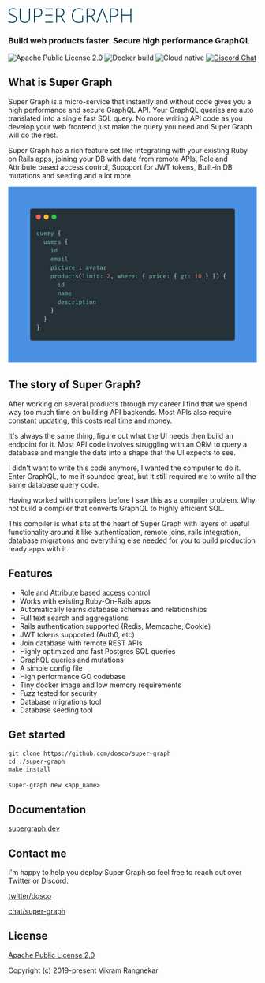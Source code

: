<!-- <a href="https://supergraph.dev"><img src="https://supergraph.dev/hologram.svg" width="100" height="100" align="right" /></a> -->

<img src="docs/.vuepress/public/super-graph.png" width="250" />

### Build web products faster. Secure high performance GraphQL

![Apache Public License 2.0](https://img.shields.io/github/license/dosco/super-graph.svg)
![Docker build](https://img.shields.io/docker/cloud/build/dosco/super-graph.svg)
![Cloud native](https://img.shields.io/badge/cloud--native-enabled-blue.svg)
[![Discord Chat](https://img.shields.io/discord/628796009539043348.svg)](https://discord.gg/6pSWCTZ)  


## What is Super Graph

Super Graph is a micro-service that instantly and without code gives you a high performance and secure GraphQL API. Your GraphQL queries are auto translated into a single fast SQL query. No more writing API code as you develop your web frontend just make the query you need and Super Graph will do the rest.

Super Graph has a rich feature set like integrating with your existing Ruby on Rails apps, joining your DB with data from remote APIs, Role and Attribute based access control, Supoport for JWT tokens, Built-in DB mutations and seeding and a lot more.

![GraphQL](docs/.vuepress/public/graphql.png?raw=true "")


## The story of Super Graph?

After working on several products through my career I find that we spend way too much time on building API backends. Most APIs also require constant updating, this costs real time and money.
            
It's always the same thing, figure out what the UI needs then build an endpoint for it. Most API code involves struggling with an ORM to query a database and mangle the data into a shape that the UI expects to see.

I didn't want to write this code anymore, I wanted the computer to do it. Enter GraphQL, to me it sounded great, but it still required me to write all the same database query code.

Having worked with compilers before I saw this as a compiler problem. Why not build a compiler that converts GraphQL to highly efficient SQL.

This compiler is what sits at the heart of Super Graph with layers of useful functionality around it like authentication, remote joins, rails integration, database migrations and everything else needed for you to build production ready apps with it.

## Features

- Role and Attribute based access control
- Works with existing Ruby-On-Rails apps
- Automatically learns database schemas and relationships
- Full text search and aggregations
- Rails authentication supported (Redis, Memcache, Cookie)
- JWT tokens supported (Auth0, etc)
- Join database with remote REST APIs
- Highly optimized and fast Postgres SQL queries
- GraphQL queries and mutations
- A simple config file
- High performance GO codebase
- Tiny docker image and low memory requirements
- Fuzz tested for security
- Database migrations tool
- Database seeding tool

## Get started

```
git clone https://github.com/dosco/super-graph 
cd ./super-graph
make install

super-graph new <app_name>
```

## Documentation

[supergraph.dev](https://supergraph.dev)

## Contact me

I'm happy to help you deploy Super Graph so feel free to reach out over
Twitter or Discord.

[twitter/dosco](https://twitter.com/dosco)

[chat/super-graph](https://discord.gg/6pSWCTZ)

## License

[Apache Public License 2.0](https://opensource.org/licenses/Apache-2.0)

Copyright (c) 2019-present Vikram Rangnekar


